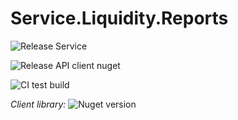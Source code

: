 # Service.Liquidity.Reports

![Release Service](https://github.com/MyJetWallet/Service.Liquidity.Reports/workflows/Release%20Service/badge.svg)

![Release API client nuget](https://github.com/MyJetWallet/Service.Liquidity.Reports/workflows/Release%20API%20client%20nuget/badge.svg)

![CI test build](https://github.com/MyJetWallet/Service.Liquidity.Reports/workflows/CI%20test%20build/badge.svg)

*Client library:* ![Nuget version](https://img.shields.io/nuget/v/MyJetWallet.Service.Liquidity.Reports.Client?label=MyJetWallet.Service.Liquidity.Reports.Client&style=social)

